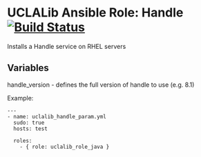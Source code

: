 # UCLALib Ansible Role: Handle [![Build Status](https://travis-ci.org/UCLALibrary/uclalib_role_handle.svg?branch=master)](https://travis-ci.org/UCLALibrary/uclalib_role_handle)

Installs a Handle service on RHEL servers

## Variables

  handle_version - defines the full version of handle to use (e.g. 8.1)

  Example:
  ```
  ---
  - name: uclalib_handle_param.yml
    sudo: true
    hosts: test

    roles:
      - { role: uclalib_role_java }
  ```
